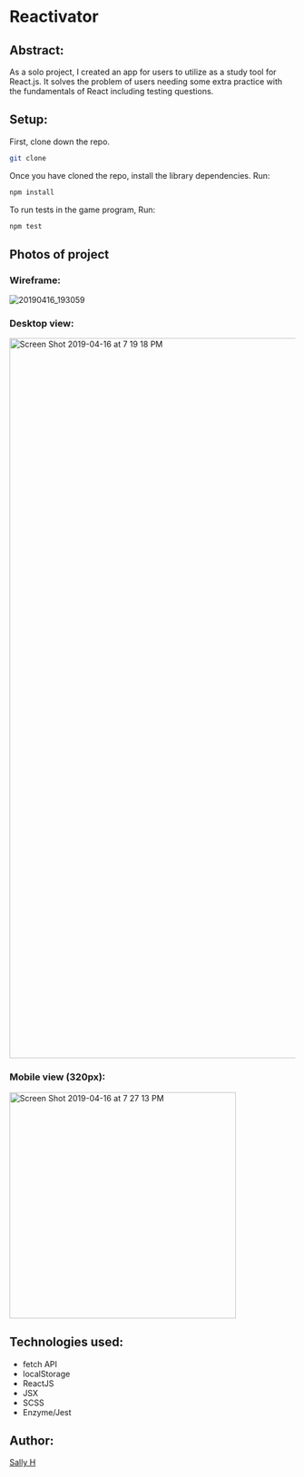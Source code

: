 # Reactivator

## Abstract:

As a solo project, I created an app for users to utilize as a study tool for React.js. It solves the problem of users needing some extra practice with the fundamentals of React including testing questions.  


## Setup:

First, clone down the repo.

```bash
git clone 
```

Once you have cloned the repo, install the library dependencies. Run:

```bash
npm install
```
To run tests in the game program, Run:
```bash
npm test
```

## Photos of project

### Wireframe:

![20190416_193059](https://user-images.githubusercontent.com/40863560/56254592-a280b300-607e-11e9-89ba-97c896d0502c.jpg)

### Desktop view:

<img width="1270" alt="Screen Shot 2019-04-16 at 7 19 18 PM" src="https://user-images.githubusercontent.com/40863560/56254245-3b163380-607d-11e9-8fa4-58cc0dfdeeea.png">

### Mobile view (320px): 

<img width="399" alt="Screen Shot 2019-04-16 at 7 27 13 PM" src="https://user-images.githubusercontent.com/40863560/56254356-ae1faa00-607d-11e9-9c45-f44ff17f77da.png">

## Technologies used:

* fetch API 
* localStorage
* ReactJS 
* JSX 
* SCSS
* Enzyme/Jest

## Author:

[Sally H](https://github.com/SallyH3)

